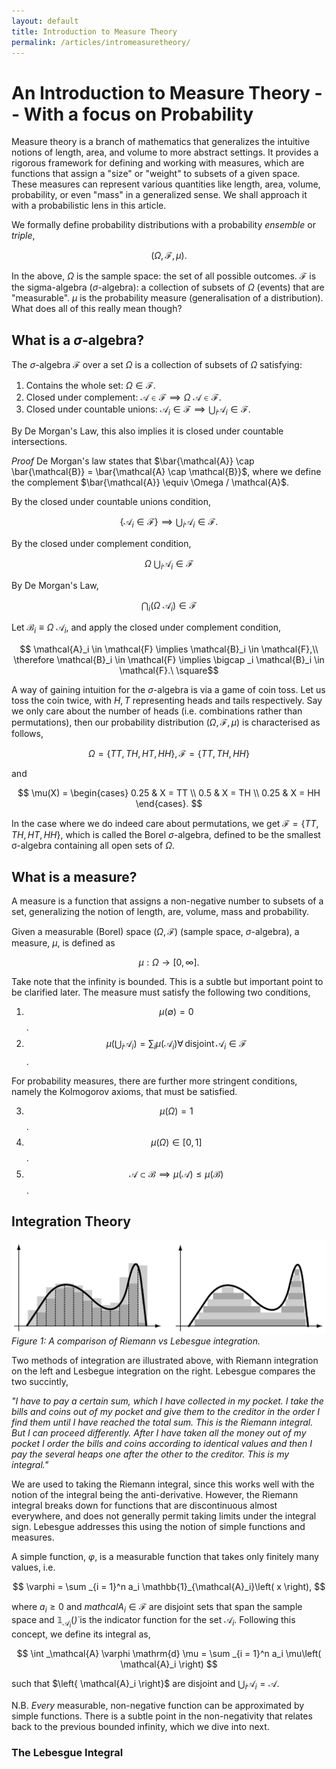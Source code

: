 ```yaml
---
layout: default
title: Introduction to Measure Theory
permalink: /articles/intromeasuretheory/
---
```


# An Introduction to Measure Theory -- With a focus on Probability

Measure theory is a branch of mathematics that generalizes the intuitive notions of length, area, and volume to more abstract settings. It provides a rigorous framework for defining and working with measures, which are functions that assign a "size" or "weight" to subsets of a given space. These measures can represent various quantities like length, area, volume, probability, or even "mass" in a generalized sense. We shall approach it with a probabilistic lens in this article.

We formally define probability distributions with a probability *ensemble* or *triple*,

$$\left( \Omega, \mathcal{F}, \mu \right).$$

In the above, $\Omega$ is the sample space: the set of all possible outcomes. $\mathcal{F}$ is the sigma-algebra ($\sigma$-algebra): a collection of subsets of $\Omega$ (events) that are "measurable". $\mu$ is the probability measure (generalisation of a distribution). What does all of this really mean though?

## What is a $\sigma$-algebra?

The $\sigma$-algebra $\mathcal{F}$ over a set $\Omega$ is a collection of subsets of $\Omega$ satisfying:
1. Contains the whole set: $\Omega \in \mathcal{F}$.
2. Closed under complement: $\mathcal{A} \in \mathcal{F} \implies \Omega \ \mathcal{A} \in \mathcal{F}$.
3. Closed under countable unions: $\mathcal{A}_i \in \mathcal{F} \implies \bigcup _i \mathcal{A}_i \in \mathcal{F}$.

By De Morgan's Law, this also implies it is closed under countable intersections.

*Proof*    De Morgan's law states that $\bar{\mathcal{A}} \cap \bar{\mathcal{B}} = \bar{\mathcal{A} \cap \mathcal{B}}$, where we define the complement $\bar{\mathcal{A}} \equiv \Omega / \mathcal{A}$.

By the closed under countable unions condition,

$$
\{ \mathcal{A}_i \in \mathcal{F} \} \implies \bigcup _i \mathcal{A}_i \in \mathcal{F}.
$$

By the closed under complement condition,

$$
\Omega \ \bigcup _i \mathcal{A}_i \in \mathcal{F}
$$

By De Morgan's Law,

$$
\bigcap _i \left( \Omega \ \mathcal{A}_i \right) \in \mathcal{F}
$$

Let $\mathcal{B}_i \equiv \Omega \ \mathcal{A}_i$, and apply the closed under complement condition,

$$
\mathcal{A}_i \in \mathcal{F} \implies \mathcal{B}_i \in \mathcal{F},\\
\therefore \mathcal{B}_i \in \mathcal{F} \implies \bigcap _i \mathcal{B}_i \in \mathcal{F}.\
\square$$

A way of gaining intuition for the $\sigma$-algebra is via a game of coin toss. Let us toss the coin twice, with $H, T$ representing heads and tails respectively. Say we only care about the number of heads (i.e. combinations rather than permutations), then our probability distribution $\left( \Omega, \mathcal{F}, \mu \right)$ is characterised as follows,

$$
\Omega = \{TT, TH, HT, HH \}, \mathcal{F} = \{ TT, TH, HH \}
$$

and

$$
\mu(X) = \begin{cases} 
      0.25 & X = TT \\
      0.5 & X = TH \\
      0.25 & X = HH 
   \end{cases}.
$$

In the case where we do indeed care about permutations, we get $\mathcal{F} = \{ TT, TH, HT, HH \}$, which is called the Borel $\sigma$-algebra, defined to be the smallest σ-algebra containing all open sets of $\Omega$.

## What is a measure?

A measure is a function that assigns a non-negative number to subsets of a set, generalizing the notion of length, are, volume, mass and probability.

Given a measurable (Borel) space $\left( \Omega, \mathcal{F} \right)$ (sample space, $\sigma$-algebra), a measure, $\mu$, is defined as

$$
\mu : \Omega \rightarrow \left[0, \infty \right].
$$

Take note that the infinity is bounded. This is a subtle but important point to be clarified later. The measure must satisfy the following two conditions,
1. $$ \mu\left( \emptyset \right) = 0 $$.
2. $$ \mu\left( \bigcup _i \mathcal{A}_i \right) = \sum _i \mu\left( \mathcal{A}_i \right) \forall \, \mathrm{disjoint} \, \mathcal{A}_i \in \mathcal{F} $$.

For probability measures, there are further more stringent conditions, namely the Kolmogorov axioms, that must be satisfied.

3. $$\mu\left( \Omega \right) = 1 $$.
4. $$\mu\left( \Omega \right) \in \left[ 0, 1 \right] $$.
5. $$\mathcal{A} \subset \mathcal{B} \implies \mu\left( \mathcal{A} \right) \leq \mu\left( \mathcal{B} \right) $$.

## Integration Theory

![Integration](/files/riemann_lebesgue.jpg)
*Figure 1: A comparison of Riemann vs Lebesgue integration.*

Two methods of integration are illustrated above, with Riemann integration on the left and Lesbegue integration on the right. Lebesgue compares the two succintly,

*"I have to pay a certain sum, which I have collected in my pocket. I take the bills and coins out of my pocket and give them to the creditor in the order I find them until I have reached the total sum. This is the Riemann integral. But I can proceed differently. After I have taken all the money out of my pocket I order the bills and coins according to identical values and then I pay the several heaps one after the other to the creditor. This is my integral."*

We are used to taking the Riemann integral, since this works well with the notion of the integral being the anti-derivative. However, the Riemann integral breaks down for functions that are discontinuous almost everywhere, and does not generally permit taking limits under the integral sign. Lebesgue addresses this using the notion of simple functions and measures.

A simple function, $\varphi$, is a measurable function that takes only finitely many values, i.e.

$$
\varphi = \sum _{i = 1}^n a_i \mathbb{1}_{\mathcal{A}_i}\left( x \right),
$$

where $a_i \geq 0$ and $mathcal{A}_i \in \mathcal{F}$ are disjoint sets that span the sample space and $\mathbb{1}_{\mathcal{A}_i}(\dot)$ is the indicator function for the set $\mathcal{A}_i$.
Following this concept, we define its integral as,

$$
\int _\mathcal{A} \varphi \mathrm{d} \mu = \sum _{i = 1}^n a_i \mu\left( \mathcal{A}_i \right) 
$$

such that $\left{ \mathcal{A}_i \right}$ are disjoint and $\bigcup _i \mathcal{A}_i = \mathcal{A}$.

N.B. *Every* measurable, non-negative function can be approximated by simple functions. There is a subtle point in the non-negativity that relates back to the previous bounded infinity, which we dive into next.

### The Lebesgue Integral